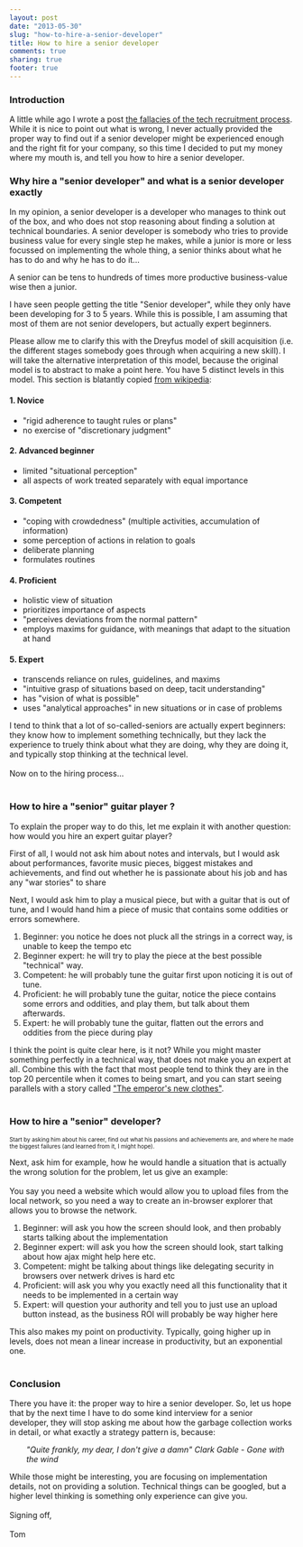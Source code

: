 ```yaml
---
layout: post
date: "2013-05-30"
slug: "how-to-hire-a-senior-developer"
title: How to hire a senior developer
comments: true
sharing: true
footer: true
---
```


<h3>Introduction</h3>
<p>A little while ago I wrote a post <a href="/posts/Fallacies-of-the-tech-recruitment-process/">the fallacies of the tech recruitment process</a>. While it is nice to point out what is wrong, I never actually provided the proper way to find out if a senior developer might be experienced enough and the right fit for your company, so this time I decided to put my money where my mouth is, and tell you how to hire a senior developer.</p>
<h3>Why hire a "senior developer" and what is a senior developer exactly</h3>
<p>In my opinion, a senior developer is a developer who manages to think out of the box, and who does not stop reasoning about finding a solution at technical boundaries. A senior developer is somebody who tries to provide business value for every single step he makes, while a junior is more or less focussed on implementing the whole thing, a senior thinks about what he has to do and why he has to do it...</p>
<!--more-->
<p>A senior can be tens to hundreds of times more productive business-value wise then a junior.</p>
<p>I have seen people getting the title "Senior developer", while they only have been developing for 3 to 5 years. While this is possible, I am assuming that most of them are not senior developers, but actually expert beginners.</p>
<p>Please allow me to clarify this with the<strong> </strong>Dreyfus model of skill acquisition (i.e. the different stages somebody goes through when acquiring a new skill). I will take the alternative interpretation of this model, because the original model is to abstract to make a point here. You have 5 distinct levels in this model. This section is blatantly copied <a href="https://en.wikipedia.org/wiki/Dreyfus_model_of_skill_acquisition" target="_blank">from wikipedia</a>:</p>
<h4>1. Novice</h4>
<ul>
<li>"rigid adherence to taught rules or plans"</li>
<li>no exercise of "discretionary judgment"</li>
</ul>
<h4>2. Advanced beginner</h4>
<ul>
<li>limited "situational perception"</li>
<li>all aspects of work treated separately with equal importance</li>
</ul>
<h4>3. Competent</h4>
<ul>
<li>"coping with crowdedness" (multiple activities, accumulation of information)</li>
<li>some perception of actions in relation to goals</li>
<li>deliberate planning</li>
<li>formulates routines</li>
</ul>
<h4>4. Proficient</h4>
<ul>
<li>holistic view of situation</li>
<li>prioritizes importance of aspects</li>
<li>"perceives deviations from the normal pattern"</li>
<li>employs maxims for guidance, with meanings that adapt to the situation at hand</li>
</ul>
<h4>5. Expert</h4>
<ul>
<li>transcends reliance on rules, guidelines, and maxims</li>
<li>"intuitive grasp of situations based on deep, tacit understanding"</li>
<li>has "vision of what is possible"</li>
<li>uses "analytical approaches" in new situations or in case of problems</li>
</ul>
<div>I tend to think that a lot of so-called-seniors are actually expert beginners: they know how to implement something technically, but they lack the experience to truely think about what they are doing, why they are doing it, and typically stop thinking at the technical level.</div>
<div><br /></div>
<div>Now on to the hiring process...</div>
<div><br /></div>
<h3>How to hire a "senior" guitar player ?</h3>
<p>To explain the proper way to do this, let me explain it with another question: how would you hire an expert guitar player?</p>
<p>First of all, I would not ask him about notes and intervals, but I would ask about performances, favorite music pieces, biggest mistakes and achievements, and find out whether he is passionate about his job and has any "war stories" to share</p>
<p>Next, I would ask him to play a musical piece, but with a guitar that is out of tune, and I would hand him a piece of music that contains some oddities or errors somewhere.</p>
<ol>
<li>Beginner: you notice he does not pluck all the strings in a correct way, is unable to keep the tempo etc</li>
<li>Beginner expert: he will try to play the piece at the best possible "technical" way.</li>
<li>Competent: he will probably tune the guitar first upon noticing it is out of tune.</li>
<li>Proficient: he will probably tune the guitar, notice the piece contains some errors and oddities, and play them, but talk about them afterwards.</li>
<li>Expert: he will probably tune the guitar, flatten out the errors and oddities from the piece during play</li>
</ol>
<div>I think the point is quite clear here, is it not? While you might master something perfectly in a technical way, that does not make you an expert at all. Combine this with the fact that most people tend to think they are in the top 20 percentile when it comes to being smart, and you can start seeing parallels with a story called <a href="https://en.wikipedia.org/wiki/The_Emperor's_New_Clothes" target="_blank">"The emperor's new clothes"</a>.</div>
<div><br /></div>
<h3>How to hire a "senior" developer?</h3>
<p><span style="font-size: 10px;">Start by asking him about his career, find out what his passions and achievements are, and where he made the biggest failures (and learned from it, I might hope).</span></p>
<div>Next, ask him for example, how he would handle a situation that is actually the wrong solution for the problem, let us give an example:</div>
<div><br /></div>
<div>You say you need a website which would allow you to upload files from the local network, so you need a way to create an in-browser explorer that allows you to browse the network.</div>
<div><ol>
<li>Beginner: will ask you how the screen should look, and then probably starts talking about the implementation</li>
<li>Beginner expert: will ask you how the screen should look, start talking about how ajax might help here etc.</li>
<li>Competent: might be talking about things like delegating security in browsers over netwerk drives is hard etc</li>
<li>Proficient: will ask you why you exactly need all this functionality that it needs to be implemented in a certain way</li>
<li>Expert: will question your authority and tell you to just use an upload button instead, as the business ROI will probably be way higher here</li>
</ol>
<div>This also makes my point on productivity. Typically, going higher up in levels, does not mean a linear increase in productivity, but an exponential one.</div>
</div>
<div><br /></div>
<h3>Conclusion</h3>
<p>There you have it: the proper way to hire a senior developer. So, let us hope that by the next time I have to do some kind interview for a senior developer, they will stop asking me about how the garbage collection works in detail, or what exactly a strategy pattern is, because:</p>
<p style="padding-left: 30px;"><em>"Quite frankly, my dear, I don't give a damn"</em>&nbsp;<em>Clark Gable - Gone with the wind</em></p>
<div>While those might be interesting, you are focusing on implementation details, not on providing a solution. Technical things can be googled, but a higher level thinking is something only experience can give you.</div>
<div><br /></div>
<div>Signing off,</div>
<div><br /></div>
<div>Tom</div>
